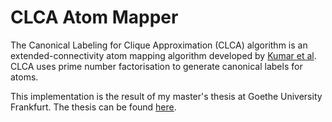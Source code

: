# CLCA Atom Mapper
The Canonical Labeling for Clique Approximation (CLCA) algorithm is an extended-connectivity atom mapping algorithm developed by [Kumar et al](https://pubs.acs.org/doi/10.1021/ci5003922). CLCA uses prime number factorisation to generate canonical labels for atoms.

This implementation is the result of my master's thesis at Goethe University Frankfurt. The thesis can be found [here](https://github.com/zotko/a-star-atom-mapper/blob/59b9af363c182970eff8b93f0e8c4a629756ba0b/master_thesis.pdf).
